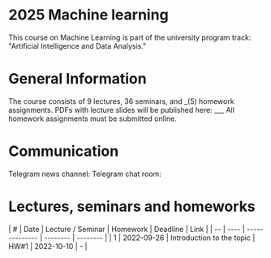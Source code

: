 # 2025 Machine learning
This course on Machine Learning is part of the university program track: "Artificial Intelligence and Data Analysis."

# General Information
The course consists of 9 lectures, 36 seminars, and _(5) homework assignments.
PDFs with lecture slides will be published here: ___
All homework assignments must be submitted online.

# Communication
Telegram news channel:
Telegram chat room:

# Lectures, seminars and homeworks
| #  | Date | Lecture / Seminar | Homework | Deadline | Link |
| -- | ---- | -------------- | -------- | -------- |
| 1  | 2022-09-26 | Introduction to the topic | HW#1 | 2022-10-10 | - |

